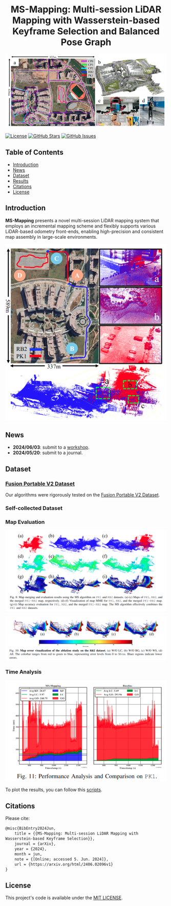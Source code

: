 <div id="top" align="center">

# MS-Mapping: Multi-session LiDAR Mapping with Wasserstein-based Keyframe Selection and Balanced Pose Graph

![image-20240516093245914](./README/image-20240516093245914.png)
</div>

[![License](https://img.shields.io/badge/license-MIT-blue.svg)](https://opensource.org/licenses/MIT)
[![GitHub Stars](https://img.shields.io/github/stars/JokerJohn/MS-Mapping.svg)](https://github.com/JokerJohn/MS-Mapping/stargazers)
[![GitHub Issues](https://img.shields.io/github/issues/JokerJohn/MS-Mapping.svg)](https://github.com/JokerJohn/MS-Mapping/issues)

## Table of Contents

- [Introduction](#introduction)
- [News](#news)
- [Dataset](#dataset)
- [Results](#results)
- [Citations](#citations)
- [License](#license)

## Introduction

**MS-Mapping** presents a novel multi-session LiDAR mapping system that employs an incremental mapping scheme and flexibly supports various LiDAR-based odometry front-ends, enabling high-precision and consistent map assembly in large-scale environments. 
<div align="center">

![image-20240516093525041](./README/image-20240516093525041.png)
</div>

## News

- **2024/06/03**: submit to a [workshop](https://arxiv.org/html/2406.02096v1).
- **2024/05/20**: submit to a journal.

## Dataset

### [Fusion Portable V2 Dataset](https://fusionportable.github.io/dataset/fusionportable_v2/)

Our algorithms were rigorously tested on the [Fusion Portable V2 Dataset](https://fusionportable.github.io/dataset/fusionportable_v2//). 

### Self-collected Dataset



### Map Evaluation

<div align="center">

![image-20240516093903006](./README/image-20240516093903006.png)
</div>

![image-20240516094035919](./README/image-20240516094035919.png)

### Time Analysis

<div align="center">

![image-20240516093925114](./README/image-20240516093925114.png)
</div>

To plot the results, you can follow this [scripts](https://github.com/JokerJohn/SLAMTools/blob/main/Run_Time_analysis/time_analysis.py).



## Citations

Please cite:
```
@misc{BibEntry2024Jun,
	title = {{MS-Mapping: Multi-session LiDAR Mapping with Wasserstein-based Keyframe Selection}},
	journal = {arXiv},
	year = {2024},
	month = jun,
	note = {[Online; accessed 5. Jun. 2024]},
	url = {https://arxiv.org/html/2406.02096v1}
}
```

## License

This project's code is available under the [MIT LICENSE](./LICENSE).
